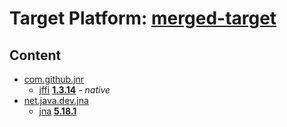 # Target Platform: [merged-target](https://github.com/eclipse-orbit/orbit-simrel/blob/main/maven-sign/tp/MavenSign.target)

## Content
 - [com.github.jnr](https://repo.maven.apache.org/maven2/com/github/jnr/)
    - [jffi](https://repo.maven.apache.org/maven2/com/github/jnr/jffi/) **[1.3.14](https://repo.maven.apache.org/maven2/com/github/jnr/jffi/1.3.14)** - *native*
 - [net.java.dev.jna](https://repo.maven.apache.org/maven2/net/java/dev/jna/)
    - [jna](https://repo.maven.apache.org/maven2/net/java/dev/jna/jna/) **[5.18.1](https://repo.maven.apache.org/maven2/net/java/dev/jna/jna/5.18.1)**
